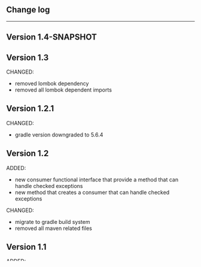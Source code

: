 ## Change log
----------------------

Version 1.4-SNAPSHOT
-------------

Version 1.3
-------------

CHANGED:

- removed lombok dependency
- removed all lombok dependent imports

Version 1.2.1
-------------

CHANGED:

- gradle version downgraded to 5.6.4

Version 1.2
-------------

ADDED: 

- new consumer functional interface that provide a method that can handle checked exceptions
- new method that creates a consumer that can handle checked exceptions

CHANGED:

- migrate to gradle build system
- removed all maven related files

Version 1.1
-------------

ADDED: 

- new factory method for create a custom message from a given Throwable with additional infos

CHANGED:

- update of parent version to 5

Version 1
-------------

ADDED: 

- added new utility class for get the result of a stacktrace as string 
- new CHANGELOG.md file created

Notable links:
[keep a changelog](http://keepachangelog.com/en/1.0.0/) Don’t let your friends dump git logs into changelogs
